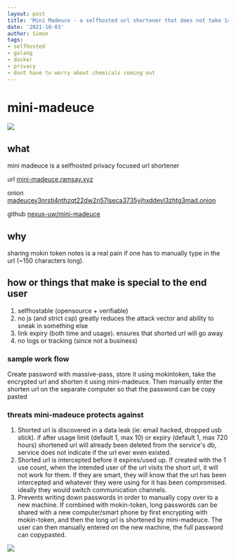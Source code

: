 ```yaml
---
layout: post
title: 'Mini Madeuce - a selfhosted url shortener that does not take 14 months to replace and does not smell like brake cleaner'
date: '2021-10-03'
author: Simon
tags:
- selfhosted
- golang
- docker
- privacy
- dont have to worry about chemicals coming out
---
```


# mini-madeuce
![](/assets/mini-madeuce.jpg)

## what
mini madeuce is a selfhosted privacy focused url shortener

url [mini-madeuce.ramsay.xyz](https://mini-madeuce.ramsay.xyz/?ref=blog)

onion [madeucev3nrsti4nthzqt22dw2n57lseca3735yjhxddevl3zhtg3mad.onion](http://madeucev3nrsti4nthzqt22dw2n57lseca3735yjhxddevl3zhtg3mad.onion)

github [nexus-uw/mini-madeuce](https://github.com/nexus-uw/mini-madeuce)

## why
sharing mokin token notes is a real pain if one has to manually type in the url (~150 characters long).

## how or things that make is special to the end user
1. selfhostable (opensource + verifiable)
2. no js (and strict csp) greatly reduces the attack vector and ability to sneak in something else
3. link expiry (both time and usage). ensures that shorted url will go away
4. no logs or tracking (since not a business)

### sample work flow
Create password with massive-pass, store it using mokintoken, take the encrypted url and shorten it using mini-madeuce. Then manually enter the shorten url on the separate computer so that the password can be copy pasted

### threats mini-madeuce protects against
1. Shorted url is discovered in a data leak (ie: email hacked, dropped usb stick).
  if after usage limit (default 1, max 10) or expiry (default 1, max 720 hours)
  shortened url will already been deleted from the service's db, service does not indicate if the url ever even existed.
2. Shorted url is intercepted before it expires/used up. If created with the 1 use count, when the intended user of the url visits the short url, it will not work for them. If they are smart, they will know that the url has been intercepted and whatever they were using for it has been compromised. ideally they would switch communication channels.
3. Prevents writing down passwords in order to manually copy over to a new machine. If combined with mokin-token, long passwords can be shared with a new computer/smart phone by first encrypting with mokin-token, and then the long url is shortened by mini-madeuce. The user can then manually entered on the new machine, the full password can copypasted.

![](/assets/1563630852404.jpg)
